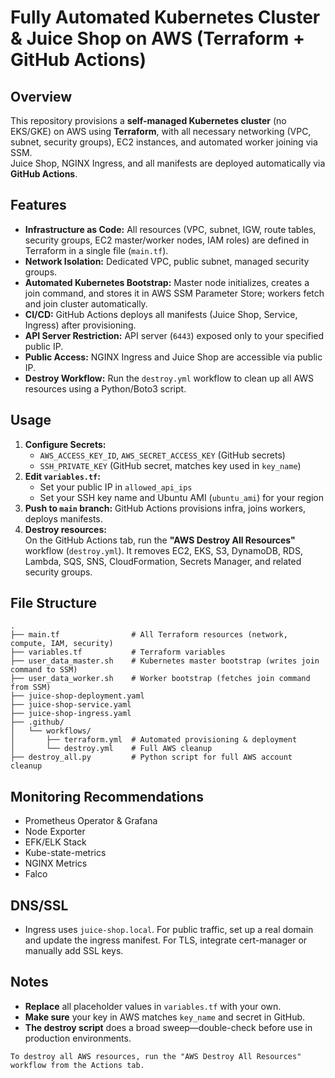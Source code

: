 # Fully Automated Kubernetes Cluster & Juice Shop on AWS (Terraform + GitHub Actions)

## Overview

This repository provisions a **self-managed Kubernetes cluster** (no EKS/GKE) on AWS using **Terraform**, with all necessary networking (VPC, subnet, security groups), EC2 instances, and automated worker joining via SSM.  
Juice Shop, NGINX Ingress, and all manifests are deployed automatically via **GitHub Actions**.

## Features

- **Infrastructure as Code:** All resources (VPC, subnet, IGW, route tables, security groups, EC2 master/worker nodes, IAM roles) are defined in Terraform in a single file (`main.tf`).
- **Network Isolation:** Dedicated VPC, public subnet, managed security groups.
- **Automated Kubernetes Bootstrap:** Master node initializes, creates a join command, and stores it in AWS SSM Parameter Store; workers fetch and join cluster automatically.
- **CI/CD:** GitHub Actions deploys all manifests (Juice Shop, Service, Ingress) after provisioning.
- **API Server Restriction:** API server (`6443`) exposed only to your specified public IP.
- **Public Access:** NGINX Ingress and Juice Shop are accessible via public IP.
- **Destroy Workflow:** Run the `destroy.yml` workflow to clean up all AWS resources using a Python/Boto3 script.

## Usage

1. **Configure Secrets:**
   - `AWS_ACCESS_KEY_ID`, `AWS_SECRET_ACCESS_KEY` (GitHub secrets)
   - `SSH_PRIVATE_KEY` (GitHub secret, matches key used in `key_name`)
2. **Edit `variables.tf`:**
   - Set your public IP in `allowed_api_ips`
   - Set your SSH key name and Ubuntu AMI (`ubuntu_ami`) for your region
3. **Push to `main` branch:** GitHub Actions provisions infra, joins workers, deploys manifests.
4. **Destroy resources:**  
   On the GitHub Actions tab, run the **"AWS Destroy All Resources"** workflow (`destroy.yml`). It removes EC2, EKS, S3, DynamoDB, RDS, Lambda, SQS, SNS, CloudFormation, Secrets Manager, and related security groups.

## File Structure

```
.
├── main.tf                # All Terraform resources (network, compute, IAM, security)
├── variables.tf           # Terraform variables
├── user_data_master.sh    # Kubernetes master bootstrap (writes join command to SSM)
├── user_data_worker.sh    # Worker bootstrap (fetches join command from SSM)
├── juice-shop-deployment.yaml
├── juice-shop-service.yaml
├── juice-shop-ingress.yaml
├── .github/
│   └── workflows/
│       ├── terraform.yml  # Automated provisioning & deployment
│       └── destroy.yml    # Full AWS cleanup
├── destroy_all.py         # Python script for full AWS account cleanup
```

## Monitoring Recommendations

- Prometheus Operator & Grafana
- Node Exporter
- EFK/ELK Stack
- Kube-state-metrics
- NGINX Metrics
- Falco

## DNS/SSL

- Ingress uses `juice-shop.local`. For public traffic, set up a real domain and update the ingress manifest. For TLS, integrate cert-manager or manually add SSL keys.

## Notes

- **Replace** all placeholder values in `variables.tf` with your own.
- **Make sure** your key in AWS matches `key_name` and secret in GitHub.
- **The destroy script** does a broad sweep—double-check before use in production environments.

```
To destroy all AWS resources, run the "AWS Destroy All Resources" workflow from the Actions tab.
```
